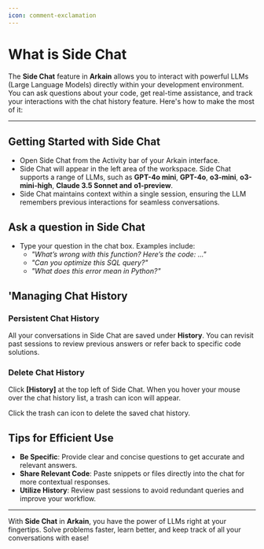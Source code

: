 ```yaml
---
icon: comment-exclamation
---
```


# What is Side Chat

The **Side Chat** feature in **Arkain** allows you to interact with powerful LLMs (Large Language Models) directly within your development environment. You can ask questions about your code, get real-time assistance, and track your interactions with the chat history feature. Here's how to make the most of it:

***

## **Getting Started with Side Chat**

* Open Side Chat from the Activity bar of your Arkain interface.
* Side Chat will appear in the left area of the workspace. Side Chat supports a range of LLMs, such as **GPT-4o mini**, **GPT-4o**, **o3-mini**, **o3-mini-high**, **Claude 3.5 Sonnet and** **o1-preview**.
* Side Chat maintains context within a single session, ensuring the LLM remembers previous interactions for seamless conversations.

## Ask a question in Side Chat

* Type your question in the chat box. Examples include:
  * _"What’s wrong with this function? Here’s the code: ..."_
  * _"Can you optimize this SQL query?"_
  * _"What does this error mean in Python?"_

## **'Managing Chat History**

### **Persistent Chat History**

All your conversations in Side Chat are saved under **History**. You can revisit past sessions to review previous answers or refer back to specific code solutions.

### Delete Chat History

Click **\[History]** at the top left of Side Chat. When you hover your mouse over the chat history list, a trash can icon will appear.&#x20;

Click the trash can icon to delete the saved chat history.

## **Tips for Efficient Use**

* **Be Specific**: Provide clear and concise questions to get accurate and relevant answers.
* **Share Relevant Code**: Paste snippets or files directly into the chat for more contextual responses.
* **Utilize History**: Review past sessions to avoid redundant queries and improve your workflow.

***

With **Side Chat** in **Arkain**, you have the power of LLMs right at your fingertips. Solve problems faster, learn better, and keep track of all your conversations with ease!&#x20;
